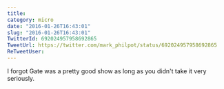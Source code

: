 ```yaml
---
title: 
category: micro
date: "2016-01-26T16:43:01"
slug: "2016-01-26T16:43:01"
TwitterId: 692024957958692865
TweetUrl: https://twitter.com/mark_philpot/status/692024957958692865
ReTweetUser: 
---
```


I forgot Gate was a pretty good show as long as you didn't take it very seriously.